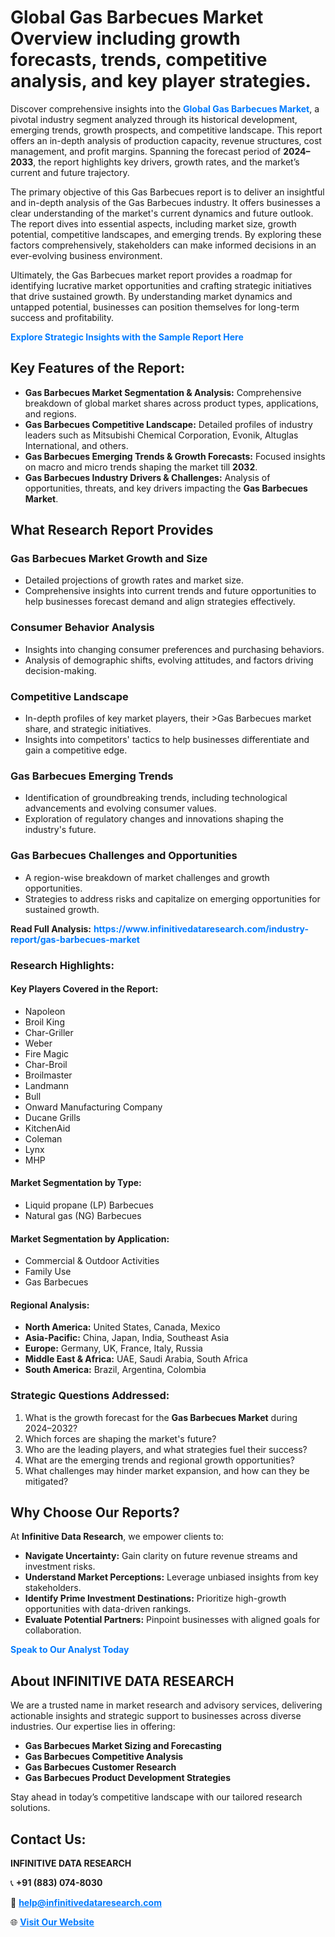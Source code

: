 <h1>Global Gas Barbecues Market Overview including growth forecasts, trends, competitive analysis, and key player strategies.</h1>
<p>
Discover comprehensive insights into the 
<a href="https://www.infinitivedataresearch.com/industry-report/gas-barbecues-market" rel="dofollow" style="color: #007BFF; text-decoration: none;"><strong>Global Gas Barbecues Market</strong></a>, a pivotal industry segment analyzed through its historical development, emerging trends, growth prospects, and competitive landscape. This report offers an in-depth analysis of production capacity, revenue structures, cost management, and profit margins. Spanning the forecast period of <strong>2024–2033</strong>, the report highlights key drivers, growth rates, and the market’s current and future trajectory.
</p>
<p>
The primary objective of this Gas Barbecues report is to deliver an insightful and in-depth analysis of the Gas Barbecues industry. It offers businesses a clear understanding of the market's current dynamics and future outlook. The report dives into essential aspects, including market size, growth potential, competitive landscapes, and emerging trends. By exploring these factors comprehensively, stakeholders can make informed decisions in an ever-evolving business environment.
</p>
<p>
Ultimately, the Gas Barbecues market report provides a roadmap for identifying lucrative market opportunities and crafting strategic initiatives that drive sustained growth. By understanding market dynamics and untapped potential, businesses can position themselves for long-term success and profitability.
</p>
<p>
<a href="https://www.infinitivedataresearch.com/request-sample/reportId=112409" style="color: #007BFF; text-decoration: none;"><strong>Explore Strategic Insights with the Sample Report Here</strong></a>
</p>

<h2>Key Features of the Report:</h2>
<ul>
<li><strong>Gas Barbecues Market Segmentation & Analysis:</strong> Comprehensive breakdown of global market shares across product types, applications, and regions.</li>
<li><strong>Gas Barbecues Competitive Landscape:</strong> Detailed profiles of industry leaders such as Mitsubishi Chemical Corporation, Evonik, Altuglas International, and others.</li>
<li><strong>Gas Barbecues Emerging Trends & Growth Forecasts:</strong> Focused insights on macro and micro trends shaping the market till <strong>2032</strong>.</li>
<li><strong>Gas Barbecues Industry Drivers & Challenges:</strong> Analysis of opportunities, threats, and key drivers impacting the <strong>Gas Barbecues Market</strong>.</li>
</ul>

<h2>What Research Report Provides</h2>
<h3>Gas Barbecues Market Growth and Size</h3>
<ul>
<li>Detailed projections of growth rates and market size.</li>
<li>Comprehensive insights into current trends and future opportunities to help businesses forecast demand and align strategies effectively.</li>
</ul>

<h3>Consumer Behavior Analysis</h3>
<ul>
<li>Insights into changing consumer preferences and purchasing behaviors.</li>
<li>Analysis of demographic shifts, evolving attitudes, and factors driving decision-making.</li>
</ul>

<h3>Competitive Landscape</h3>
<ul>
<li>In-depth profiles of key market players, their >Gas Barbecues market share, and strategic initiatives.</li>
<li>Insights into competitors' tactics to help businesses differentiate and gain a competitive edge.</li>
</ul>

<h3>Gas Barbecues Emerging Trends</h3>
<ul>
<li>Identification of groundbreaking trends, including technological advancements and evolving consumer values.</li>
<li>Exploration of regulatory changes and innovations shaping the industry's future.</li>
</ul>

<h3>Gas Barbecues Challenges and Opportunities</h3>
<ul>
<li>A region-wise breakdown of market challenges and growth opportunities.</li>
<li>Strategies to address risks and capitalize on emerging opportunities for sustained growth.</li>
</ul>
<p><strong>Read Full Analysis:</strong> <a href="https://www.infinitivedataresearch.com/industry-report/gas-barbecues-market" rel="dofollow" style="color: #007BFF; text-decoration: none;"><strong>https://www.infinitivedataresearch.com/industry-report/gas-barbecues-market</strong></a></p>
<h3>Research Highlights:</h3>
<h4>Key Players Covered in the Report:</h4>
<ul><li>Napoleon</li><li>Broil King</li><li>Char-Griller</li><li>Weber</li><li>Fire Magic</li><li>Char-Broil</li><li>Broilmaster</li><li>Landmann</li><li>Bull</li><li>Onward Manufacturing Company</li><li>Ducane Grills</li><li>KitchenAid</li><li>Coleman</li><li>Lynx</li><li>MHP</li></ul>
<h4>Market Segmentation by Type:</h4>
<ul><li>Liquid propane (LP) Barbecues</li><li>Natural gas (NG) Barbecues</li></ul>
<h4>Market Segmentation by Application:</h4>
<ul><li>Commercial &amp; Outdoor Activities</li><li>Family Use</li><li>Gas Barbecues</li></ul>

<h4>Regional Analysis:</h4>
<ul>
<li><strong>North America:</strong> United States, Canada, Mexico</li>
<li><strong>Asia-Pacific:</strong> China, Japan, India, Southeast Asia</li>
<li><strong>Europe:</strong> Germany, UK, France, Italy, Russia</li>
<li><strong>Middle East & Africa:</strong> UAE, Saudi Arabia, South Africa</li>
<li><strong>South America:</strong> Brazil, Argentina, Colombia</li>
</ul>

<h3>Strategic Questions Addressed:</h3>
<ol>
<li>What is the growth forecast for the <strong>Gas Barbecues Market</strong> during 2024–2032?</li>
<li>Which forces are shaping the market's future?</li>
<li>Who are the leading players, and what strategies fuel their success?</li>
<li>What are the emerging trends and regional growth opportunities?</li>
<li>What challenges may hinder market expansion, and how can they be mitigated?</li>
</ol>

<h2>Why Choose Our Reports?</h2>
<p>At <strong>Infinitive Data Research</strong>, we empower clients to:</p>
<ul>
<li><strong>Navigate Uncertainty:</strong> Gain clarity on future revenue streams and investment risks.</li>
<li><strong>Understand Market Perceptions:</strong> Leverage unbiased insights from key stakeholders.</li>
<li><strong>Identify Prime Investment Destinations:</strong> Prioritize high-growth opportunities with data-driven rankings.</li>
<li><strong>Evaluate Potential Partners:</strong> Pinpoint businesses with aligned goals for collaboration.</li>
</ul>
<p><a href="https://www.infinitivedataresearch.com/industry-report/gas-barbecues-market" rel="dofollow" style="color: #007BFF; text-decoration: none;"><strong>Speak to Our Analyst Today</strong></a></p>

<h2>About INFINITIVE DATA RESEARCH</h2>
<p>We are a trusted name in market research and advisory services, delivering actionable insights and strategic support to businesses across diverse industries. Our expertise lies in offering:</p>
<ul>
<li><strong>Gas Barbecues Market Sizing and Forecasting</strong></li>
<li><strong>Gas Barbecues Competitive Analysis</strong></li>
<li><strong>Gas Barbecues Customer Research</strong></li>
<li><strong>Gas Barbecues Product Development Strategies</strong></li>
</ul>
<p>Stay ahead in today’s competitive landscape with our tailored research solutions.</p>

<h2>Contact Us:</h2>
<p><strong>INFINITIVE DATA RESEARCH</strong></p>
<p>📞 <strong>+91 (883) 074-8030</strong></p>
<p>📧 <strong><a href="mailto:help@infinitivedataresearch.com" style="color: #007BFF;">help@infinitivedataresearch.com</a></strong></p>
<p>🌐 <strong><a href="https://www.infinitivedataresearch.com" rel="dofollow" style="color: #007BFF;">Visit Our Website</a></strong></p>